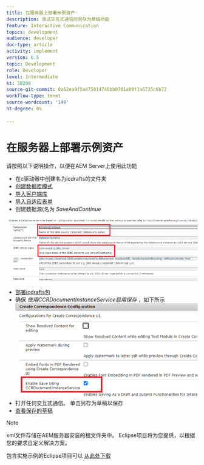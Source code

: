 ```yaml
---
title: 在服务器上部署示例资产
description: 测试交互式通信的另存为草稿功能
feature: Interactive Communication
topics: development
audience: developer
doc-type: article
activity: implement
version: 6.5
topic: Development
role: Developer
level: Intermediate
kt: 10208
source-git-commit: 0a52ea9f5a475814740bb0701a09f1a6735c6b72
workflow-type: tm+mt
source-wordcount: '149'
ht-degree: 0%

---
```


# 在服务器上部署示例资产

请按照以下说明操作，以便在AEM Server上使用此功能

* 在c驱动器中创建名为icdrafts的文件夹
* [创建数据库模式](assets/icdrafts.sql)
* [导入客户端库](assets/icdrafts.zip)
* [导入自适应表单](assets/SavedDraftsAdaptiveForm.zip)
* 创建数据源(名为 _SaveAndContinue_

![创建数据源](assets/data-source.png)

* [部署icdrafts包](assets/icdrafts.icdrafts.core-1.0-SNAPSHOT.jar)
* 确保 _使用CCRDocumentInstanceService启用保存_ ，如下所示
   ![启用草稿](assets/enable-drafts.png)
* 打开任何交互式通信。 单击另存为草稿以保存
* [查看保存的草稿](http://localhost:4502/content/dam/formsanddocuments/saveddrafts/jcr:content?wcmmode=disabled)

>[!NOTE]
>xml文件存储在AEM服务器安装的根文件夹中。 Eclipse项目将为您提供，以根据您的要求自定义解决方案。

包含实施示例的Eclipse项目可以 [从此处下载](assets/icdrafts-eclipse-project.zip)
